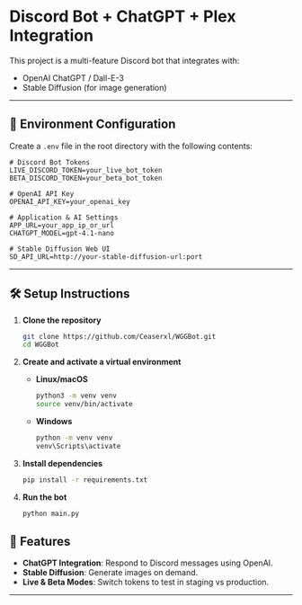 # Discord Bot + ChatGPT + Plex Integration

This project is a multi-feature Discord bot that integrates with:  
- OpenAI ChatGPT / Dall-E-3
- Stable Diffusion (for image generation)

---

## 🔧 Environment Configuration

Create a `.env` file in the root directory with the following contents:

```env
# Discord Bot Tokens
LIVE_DISCORD_TOKEN=your_live_bot_token
BETA_DISCORD_TOKEN=your_beta_bot_token

# OpenAI API Key
OPENAI_API_KEY=your_openai_key

# Application & AI Settings
APP_URL=your_app_ip_or_url
CHATGPT_MODEL=gpt-4.1-nano

# Stable Diffusion Web UI
SD_API_URL=http://your-stable-diffusion-url:port
````

---

## 🛠️ Setup Instructions

1. **Clone the repository**

   ```bash
   git clone https://github.com/Ceaserxl/WGGBot.git
   cd WGGBot
   ```

2. **Create and activate a virtual environment**

   * **Linux/macOS**

     ```bash
     python3 -m venv venv
     source venv/bin/activate
     ```
   * **Windows**

     ```bash
     python -m venv venv
     venv\Scripts\activate
     ```

3. **Install dependencies**

   ```bash
   pip install -r requirements.txt
   ```

4. **Run the bot**

   ```bash
   python main.py
   ```

## 🤖 Features

* **ChatGPT Integration**: Respond to Discord messages using OpenAI.
* **Stable Diffusion**: Generate images on demand.
* **Live & Beta Modes**: Switch tokens to test in staging vs production.

---